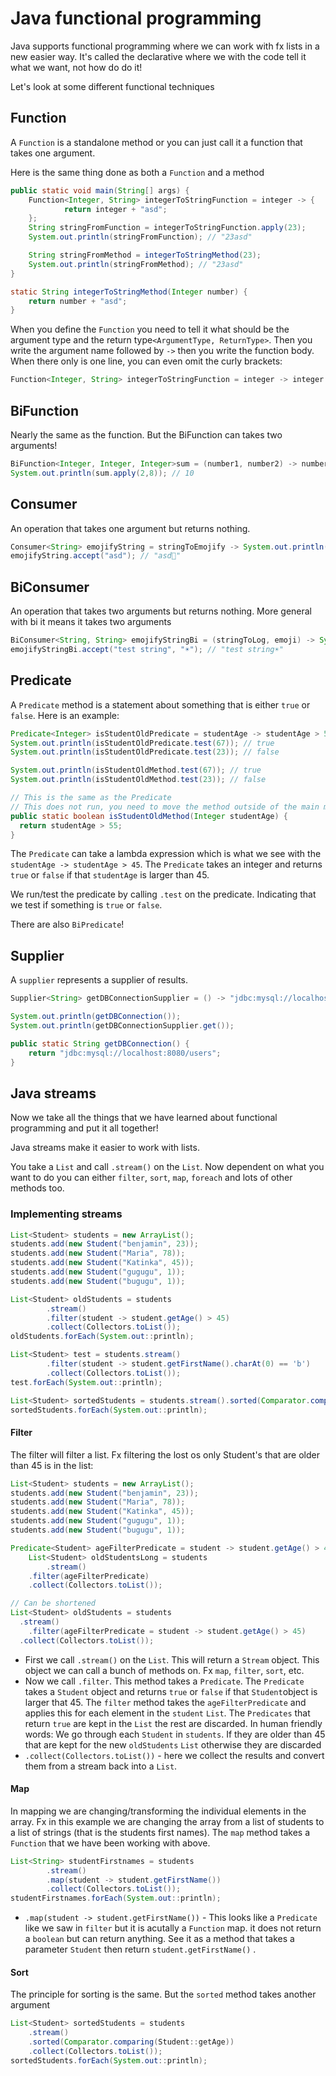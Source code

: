# Java functional programming

Java supports functional programming where we can work with fx lists in a new easier way. It's called the declarative where we with the code tell it what we want, not how do do it!



Let's look at some different functional techniques



## Function

A `Function` is a standalone method or you can just call it a function that takes one argument. 



Here is the same thing done as both a `Function` and a method

```java
public static void main(String[] args) {
  	Function<Integer, String> integerToStringFunction = integer -> {
    		return integer + "asd";
  	};
    String stringFromFunction = integerToStringFunction.apply(23);
    System.out.println(stringFromFunction); // "23asd"

    String stringFromMethod = integerToStringMethod(23);
    System.out.println(stringFromMethod); // "23asd"
}

static String integerToStringMethod(Integer number) {
    return number + "asd";
}
```

When you define the `Function` you need to tell it what should be the argument type and the return type`<ArgumentType, ReturnType>`. Then you write the argument name followed by `->` then you write the function body. When there only is one line, you can even omit the curly brackets:

```java
Function<Integer, String> integerToStringFunction = integer -> integer + "asd";
```



## BiFunction

Nearly the same as the function. But the BiFunction can takes two arguments! 

```java
BiFunction<Integer, Integer, Integer>sum = (number1, number2) -> number1 + number2;
System.out.println(sum.apply(2,8)); // 10
```



## Consumer

An operation that takes one argument but returns nothing.

```java
Consumer<String> emojifyString = stringToEmojify -> System.out.println(stringToEmojify + "🎉");
emojifyString.accept("asd"); // "asd🎉"
```



## BiConsumer

An operation that takes two arguments but returns nothing. More general with bi it means it takes two arguments

```java
BiConsumer<String, String> emojifyStringBi = (stringToLog, emoji) -> System.out.println(stringToLog + emoji);
emojifyStringBi.accept("test string", "☀️"); // "test string☀️"
```



## Predicate

A `Predicate` method is a statement about something that is either `true` or `false`. Here is an example:

```java
Predicate<Integer> isStudentOldPredicate = studentAge -> studentAge > 55;
System.out.println(isStudentOldPredicate.test(67)); // true
System.out.println(isStudentOldPredicate.test(23)); // false

System.out.println(isStudentOldMethod.test(67)); // true
System.out.println(isStudentOldMethod.test(23)); // false

// This is the same as the Predicate
// This does not run, you need to move the method outside of the main method!
public static boolean isStudentOldMethod(Integer studentAge) {
  return studentAge > 55;
}
```

The `Predicate` can take a lambda expression which is what we see with the `studentAge -> studentAge > 45`. The `Predicate` takes an integer and returns `true` or `false` if that `studentAge` is larger than 45. 

We run/test the predicate by calling `.test` on the predicate. Indicating that we test if something is `true` or `false`.

There are also `BiPredicate`!



## Supplier

A `supplier` represents a supplier of results. 

```java
Supplier<String> getDBConnectionSupplier = () -> "jdbc:mysql://localhost:8080/users";

System.out.println(getDBConnection());
System.out.println(getDBConnectionSupplier.get());

public static String getDBConnection() {
    return "jdbc:mysql://localhost:8080/users";
}
```



## Java streams

Now we take all the things that we have learned about functional programming and put it all together!

Java streams make it easier to work with lists. 

You take a `List` and call `.stream()` on the `List`. Now dependent on what you want to do you can either `filter`, `sort`, `map`, `foreach` and lots of other methods too.



### Implementing streams

```java
List<Student> students = new ArrayList();
students.add(new Student("benjamin", 23));
students.add(new Student("Maria", 78));
students.add(new Student("Katinka", 45));
students.add(new Student("gugugu", 1));
students.add(new Student("bugugu", 1));

List<Student> oldStudents = students
        .stream()
        .filter(student -> student.getAge() > 45)
        .collect(Collectors.toList());
oldStudents.forEach(System.out::println);

List<Student> test = students.stream()
        .filter(student -> student.getFirstName().charAt(0) == 'b')
        .collect(Collectors.toList());
test.forEach(System.out::println);

List<Student> sortedStudents = students.stream().sorted(Comparator.comparing(Student::getAge)).collect(Collectors.toList());
sortedStudents.forEach(System.out::println);
```



#### Filter

The filter will filter a list. Fx filtering the lost os only Student's that are older than 45 is in the list:

```java
List<Student> students = new ArrayList();
students.add(new Student("benjamin", 23));
students.add(new Student("Maria", 78));
students.add(new Student("Katinka", 45));
students.add(new Student("gugugu", 1));
students.add(new Student("bugugu", 1));

Predicate<Student> ageFilterPredicate = student -> student.getAge() > 45;
	List<Student> oldStudentsLong = students
		.stream()
    .filter(ageFilterPredicate)
    .collect(Collectors.toList());

// Can be shortened
List<Student> oldStudents = students
  .stream()
	.filter(ageFilterPredicate = student -> student.getAge() > 45)
  .collect(Collectors.toList());
```

- First we call `.stream()` on the `List`. This will return a `Stream` object. This object we can call a bunch of methods on. Fx `map`, `filter`, `sort`, etc.
- Now we call `.filter`. This method takes a `Predicate`. The `Predicate` takes a `Student` object and returns `true` or `false` if that `Student`object is larger that 45. The `filter` method takes the `ageFilterPredicate` and applies this for each element in the `student` `List`. The `Predicates` that return `true` are kept in the `List` the rest are discarded. 
  In human friendly words: We go through each `Student` in `students`. If they are older than 45 that are kept for the new `oldStudents` `List` otherwise they are discarded
- `.collect(Collectors.toList())` - here we collect the results and convert them from a stream back into a `List`.



#### Map

In mapping we are changing/transforming the individual elements in the array. Fx in this example we are changing the array from a list of students to a list of strings (that is the students first names). The `map` method takes a `Function` that we have been working with above.

```java
List<String> studentFirstnames = students
        .stream()
        .map(student -> student.getFirstName())
        .collect(Collectors.toList());
studentFirstnames.forEach(System.out::println);
```

- `.map(student -> student.getFirstName())` - This looks like a `Predicate` like we saw in `filter` but it is acutally a `Function` map. it does not return a `boolean` but can return anything. See it as a method that takes a parameter `Student` then return `student.getFirstName()` .



#### Sort

The principle for sorting is the same. But the `sorted` method takes another argument

```java
List<Student> sortedStudents = students
  	.stream()
  	.sorted(Comparator.comparing(Student::getAge))
  	.collect(Collectors.toList());
sortedStudents.forEach(System.out::println);
```



